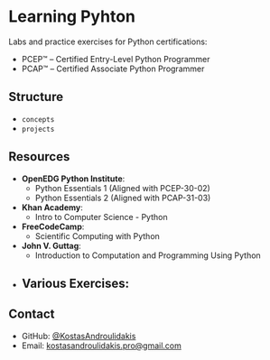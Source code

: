 # Learning Pyhton

Labs and practice exercises for Python certifications:
- PCEP™ – Certified Entry-Level Python Programmer
- PCAP™ – Certified Associate Python Programmer


## Structure

- `concepts`
- `projects`


## Resources

- **OpenEDG Python Institute**:
  - Python Essentials 1 (Aligned with PCEP-30-02)
  - Python Essentials 2 (Aligned with PCAP-31-03)
- **Khan Academy**:
  - Intro to Computer Science - Python
- **FreeCodeCamp**:
  - Scientific Computing with Python
- **John V. Guttag**:
  - Introduction to Computation and Programming Using Python
- **Various Exercises**:
  - 


## Contact

- GitHub: [@KostasAndroulidakis](https://github.com/KostasAndroulidakis)
- Email: [kostasandroulidakis.pro@gmail.com](mailto:kostasandroulidakis.pro@gmail.com)